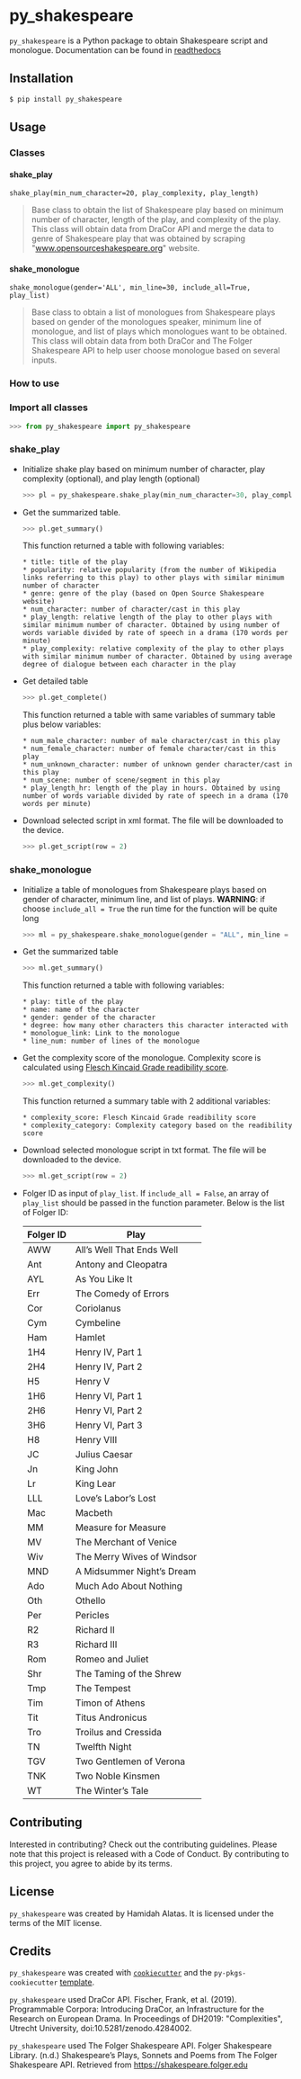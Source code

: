 # py_shakespeare

`py_shakespeare` is a Python package to obtain Shakespeare script and monologue.
Documentation can be found in [readthedocs](https://py-shakespeare.readthedocs.io/en/latest/)

## Installation

```bash
$ pip install py_shakespeare
```

## Usage

### Classes

#### shake_play

`shake_play(min_num_character=20, play_complexity, play_length)`
> Base class to obtain the list of Shakespeare play based on minimum number of character, length of the play, and complexity of the play. This class will obtain data from DraCor API and merge the data to genre of Shakespeare play that was obtained by scraping "www.opensourceshakespeare.org" website.

#### shake_monologue

`shake_monologue(gender='ALL', min_line=30, include_all=True, play_list)`
> Base class to obtain a list of monologues from Shakespeare plays based on gender of the monologues speaker, minimum line of monologue, and list of plays which monologues want to be obtained. This class will obtain data from both DraCor and The Folger Shakespeare API to help user choose monologue based on several inputs.

### How to use

### Import all classes

```python
>>> from py_shakespeare import py_shakespeare
```

### shake_play

  - Initialize shake play based on minimum number of character, play complexity (optional), and play length (optional)
    ```python
    >>> pl = py_shakespeare.shake_play(min_num_character=30, play_complexity = "Medium", play_length = "Medium")
    ```
    
  - Get the summarized table. 
    ```python
    >>> pl.get_summary()
    ```
    This function returned a table with following variables:
    
        * title: title of the play
        * popularity: relative popularity (from the number of Wikipedia links referring to this play) to other plays with similar minimum number of character
        * genre: genre of the play (based on Open Source Shakespeare website)
        * num_character: number of character/cast in this play
        * play_length: relative length of the play to other plays with similar minimum number of character. Obtained by using number of words variable divided by rate of speech in a drama (170 words per minute)
        * play_complexity: relative complexity of the play to other plays with similar minimum number of character. Obtained by using average degree of dialogue between each character in the play
        
  - Get detailed table
    ```python
    >>> pl.get_complete()
    ```
    This function returned a table with same variables of summary table plus below variables:
    
        * num_male_character: number of male character/cast in this play
        * num_female_character: number of female character/cast in this play
        * num_unknown_character: number of unknown gender character/cast in this play
        * num_scene: number of scene/segment in this play
        * play_length_hr: length of the play in hours. Obtained by using number of words variable divided by rate of speech in a drama (170 words per minute)

  - Download selected script in xml format. The file will be downloaded to the device.
    ```python
    >>> pl.get_script(row = 2)
    ```
 
### shake_monologue

  - Initialize a table of monologues from Shakespeare plays based on gender of character, minimum line, and list of plays. **WARNING**: if choose `include_all = True` the run time for the function will be quite long
    ```python
    >>> ml = py_shakespeare.shake_monologue(gender = "ALL", min_line = 40, include_all = False, play_list = ["Rom", "Ham"])
    ```
    
  - Get the summarized table
    ```python
    >>> ml.get_summary()
    ```
    This function returned a table with following variables:
    
        * play: title of the play
        * name: name of the character
        * gender: gender of the character
        * degree: how many other characters this character interacted with
        * monologue_link: Link to the monologue
        * line_num: number of lines of the monologue
    
  - Get the complexity score of the monologue. Complexity score is calculated using [Flesch Kincaid Grade readibility score](https://readable.com/readability/flesch-reading-ease-flesch-kincaid-grade-level/).
    ```python
    >>> ml.get_complexity()
    ```
    This function returned a summary table with 2 additional variables:
    
        * complexity_score: Flesch Kincaid Grade readibility score
        * complexity_category: Complexity category based on the readibility score
        
  - Download selected monologue script in txt format. The file will be downloaded to the device.
    ```python
    >>> ml.get_script(row = 2)
    ```
    
  - Folger ID as input of `play_list`. If `include_all = False`, an array of `play_list` should be passed in the function parameter. Below is the list of Folger ID:
  
    | Folger ID | Play                       |
    |-----------|----------------------------|
    | AWW       | All’s Well That Ends Well  |
    | Ant       | Antony and Cleopatra       |
    | AYL       | As You Like It             |
    | Err       | The Comedy of Errors       |
    | Cor       | Coriolanus                 |
    | Cym       | Cymbeline                  |
    | Ham       | Hamlet                     |
    | 1H4       | Henry IV, Part 1           |
    | 2H4       | Henry IV, Part 2           |
    | H5        | Henry V                    |
    | 1H6       | Henry VI, Part 1           |
    | 2H6       | Henry VI, Part 2           |
    | 3H6       | Henry VI, Part 3           |
    | H8        | Henry VIII                 |
    | JC        | Julius Caesar              |
    | Jn        | King John                  |
    | Lr        | King Lear                  |
    | LLL       | Love’s Labor’s Lost        |
    | Mac       | Macbeth                    |
    | MM        | Measure for Measure        |
    | MV        | The Merchant of Venice     |
    | Wiv       | The Merry Wives of Windsor |
    | MND       | A Midsummer Night’s Dream  |
    | Ado       | Much Ado About Nothing     |
    | Oth       | Othello                    |
    | Per       | Pericles                   |
    | R2        | Richard II                 |
    | R3        | Richard III                |
    | Rom       | Romeo and Juliet           |
    | Shr       | The Taming of the Shrew    |
    | Tmp       | The Tempest                |
    | Tim       | Timon of Athens            |
    | Tit       | Titus Andronicus           |
    | Tro       | Troilus and Cressida       |
    | TN        | Twelfth Night              |
    | TGV       | Two Gentlemen of Verona    |
    | TNK       | Two Noble Kinsmen          |
    | WT        | The Winter’s Tale          |


## Contributing

Interested in contributing? Check out the contributing guidelines. Please note that this project is released with a Code of Conduct. By contributing to this project, you agree to abide by its terms.

## License

`py_shakespeare` was created by Hamidah Alatas. It is licensed under the terms of the MIT license.

## Credits

`py_shakespeare` was created with [`cookiecutter`](https://cookiecutter.readthedocs.io/en/latest/) and the `py-pkgs-cookiecutter` [template](https://github.com/py-pkgs/py-pkgs-cookiecutter).

`py_shakespeare` used DraCor API. Fischer, Frank, et al. (2019). Programmable Corpora: Introducing DraCor, an Infrastructure for the Research on European Drama. In Proceedings of DH2019: "Complexities", Utrecht University, doi:10.5281/zenodo.4284002.

`py_shakespeare` used The Folger Shakespeare API. Folger Shakespeare Library. (n.d.) Shakespeare’s Plays, Sonnets and Poems from The Folger Shakespeare API. Retrieved from https://shakespeare.folger.edu




